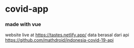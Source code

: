 # covid-app

### made with vue
website live at https://tastes.netlify.app/
data berasal dari api https://github.com/mathdroid/indonesia-covid-19-api
